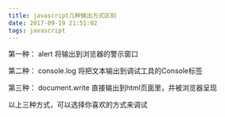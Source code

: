 ```yaml
---
title: javascript几种输出方式区别
date: 2017-09-19 21:51:02
tags: javascript
---
```


第一种： alert 将输出到浏览器的警示窗口  

第二种： console.log 将把文本输出到调试工具的Console标签  

第三种： document.write 直接输出到html页面里，并被浏览器呈现  


以上三种方式，可以选择你喜欢的方式来调试
